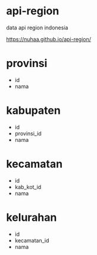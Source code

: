# api-region
data api region indonesia

https://nuhaa.github.io/api-region/

# provinsi
  - id
  - nama

# kabupaten
  - id
  - provinsi_id
  - nama

# kecamatan
  - id
  - kab_kot_id
  - nama

# kelurahan
  - id
  - kecamatan_id
  - nama
